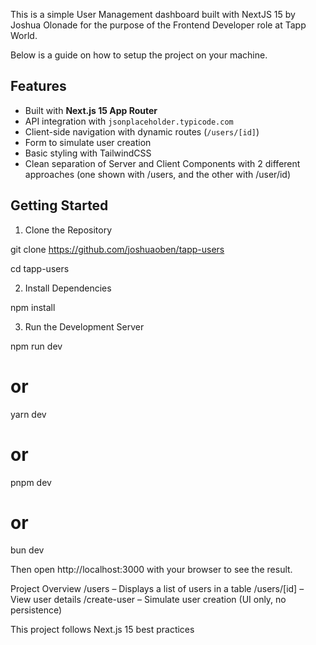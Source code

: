 This is a simple User Management dashboard built with NextJS 15 by Joshua Olonade for the purpose of the Frontend Developer role at Tapp World.

Below is a guide on how to setup the project on your machine. 

##  Features

- Built with **Next.js 15 App Router**
- API integration with `jsonplaceholder.typicode.com`
- Client-side navigation with dynamic routes (`/users/[id]`)
- Form to simulate user creation
- Basic styling with TailwindCSS
- Clean separation of Server and Client Components with 2 different approaches (one shown with /users, and the other with /user/id)

## Getting Started

1. Clone the Repository

git clone https://github.com/joshuaoben/tapp-users

cd tapp-users

2. Install Dependencies

npm install

3. Run the Development Server

npm run dev
# or
yarn dev
# or
pnpm dev
# or
bun dev

Then open http://localhost:3000 with your browser to see the result.


Project Overview
    /users – Displays a list of users in a table
	/users/[id] – View user details
	/create-user – Simulate user creation (UI only, no persistence)

This project follows Next.js 15 best practices